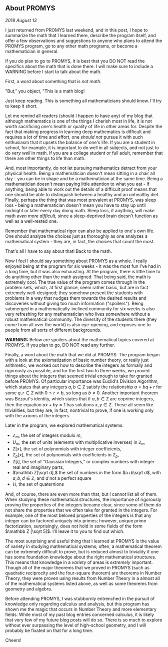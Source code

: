 
## About PROMYS

*2018 August 13*

I just returned from PROMYS last weekend, and in this post, I hope to summarize the math that I learned there, describe the program itself, and offer a few observations and suggestions to anyone who plans to attend the PROMYS program, go to any other math programs, or become a mathematician in general.

If you do plan to go to PROMYS, it is best that you DO NOT read the specifics about the math that is done there. I will make sure to include a WARNING before I start to talk about the math.

First, a word about something that is *not math.* 

"But," you object, "This is a math blog!

Just keep reading. This is something all mathematicians should know. I'll try to keep it short.

Let me remind all readers (should I happen to have any) of my blog that although mathematics is one of the things I cherish most in life, it is not worth sacrificing one's health or quality of life in other areas for. Despite the fact that making progress in learning deep mathematics is difficult and requires a lot of time and effort, one *should not* pursue it with such enthusiasm that it upsets the balance of one's life. If you are a student in school, for example, it is important to do well in all subjects, and not just to do *very well* in math. If you are a college student or full adult, remember that there are other things to life than math.

And, most importantly, do not let pursuing mathematics detract from your physical health. Being a mathematician doesn't mean sitting in a chair all day - you can be in shape and be a mathematician at the same time. Being a mathematician doesn't mean paying little attention to what you eat - if anything, being able to work out the details of a difficult proof means that one should be able to distinguish between a healthy and an unhealthy diet. Finally, perhaps the thing that was most prevalent at PROMYS, was sleep loss - being a mathematician doesn't mean you have to stay up until midnight or later every day doing math. Sleep loss, if anything, will make math *even more difficult,* since a sleep-deprived brain doesn't function as well as a well-rested one.

Remember that mathematical rigor can also be applied to one's own life. One should analyze the choices just as thoroughly as one analyzes a mathematical system - they are, in fact, the choices that count the most.

That's all I have to say about that! Back to the math.

Now I feel I should say something about PROMYS as a whole. I really enjoyed being at the program for six weeks - it was the most fun I've had in a long time, but it was also exhausting. At the program, there is little time to do anything other than the math assigned. That being said, the math is extremely cool. The true value of the program comes through in the problem sets, which, at first glance, seem rather basic, but are in fact extremely well-designed; they somehow present the students with problems in a way that nudges them towards the desired results and discoveries without giving too much information ("spoilers"). Being submerged in a mathematically-inclined community for six weeks is also very refreshing for any mathematician who lives somewhere without a robust mathematical community. The diversity of the students there (they come from all over the world) is also eye-opening, and exposes one to people from all sorts of different backgrounds.

**WARNING:** Below are spoilers about the mathematical topics covered at PROMYS. If you plan to go, DO NOT read any further.

Finally, a word about the math that we did at PROMYS. The program began with a look at the axiomatization of basic number theory, or really just arithmetic; we worked out how to describe the integers as formally and rigorously as possible, and for the first two to three weeks, we proved things about the integers that seemed trivial enough to take for granted before PROMYS. Of particular importance was Euclid's Division Algorithm, which states that any integers $a,b\in\mathbb Z$ satisfy the relationship $a=bq+r$ for some $q,r\in\mathbb Z$ with $0\le r\lt b$, so long as $b\ne 0$. Another important theorem was Bézout's identity, which states that if $a,b\in\mathbb Z$ are coprime integers, then the equation $ax+by=1$ has solutions $x,y\in\mathbb Z$. These all seem like trivialities, but they are, in fact, nontrivial to prove, if one is working only with the axioms of the integers.

Later in the program, we explored mathematical systems:

- $\mathbb Z_m$, the set of integers modulo $m$,
- $U_m$, the set of units (elements with multiplicative inverses) in $\mathbb Z_m$
- $\mathbb Z [x]$, the set of polynomials with integer coefficients, 
- $\mathbb Z_p [x]$, the set of polynomials with coefficients in $\mathbb Z_p$,
- $\mathbb Z[i]$, the set of "Gaussian Integers," or complex numbers with integer real and imaginary parts,
- $\mathbb Z[\sqrt d],$ the set of numbers in the form $a+b\sqrt d$, with $a,b,d\in\mathbb Z$, and $d$ not a perfect square
- $\mathbb H,$ the set of quaternions

And, of course, there are even more than that, but I cannot list all of them. When studying these mathematical structures, the importance of rigorously proving the properties of the integers became clear, since some of them do not share the properties that we often take for granted in the integers. For example, one of the most beloved properties of the integers is that any integer can be factored uniquely into primes; however, unique prime factorization, surprisingly, does not hold in some fields of the form $\mathbb Z [\sqrt 5]$. I'll leave it to you to find out which.

The most surprising and useful thing that I learned at PROMYS is the value of variety in studying mathematical systems; often, a mathematical theorem can be extremely difficult to prove, but is reduced almost to triviality if one has some foundation knowledge about the right mathematical structures. This means that knowledge in a  *variety* of areas is *extremely* important. Though all of the major theorems that we proved in PROMYS (such as quadratic reciprocity and the four-square theorem) are theorems in Number Theory, they were proven using results from Number Theory in a almost all of the mathematical systems listed above, as well as some theorems from geometry and algebra.

Before attending PROMYS, I was stubbornly entrenched in the pursuit of knowledge only regarding calculus and analysis, but this program has shown me the magic that occurs in Number Theory and more elementary fields. While most of my past blog entries concerned calculus, it is likely that very few of my future blog posts will do so. There is so much to explore without ever surpassing the level of high-school geometry, and I will probably be fixated on that for a long time.

Cheers!


